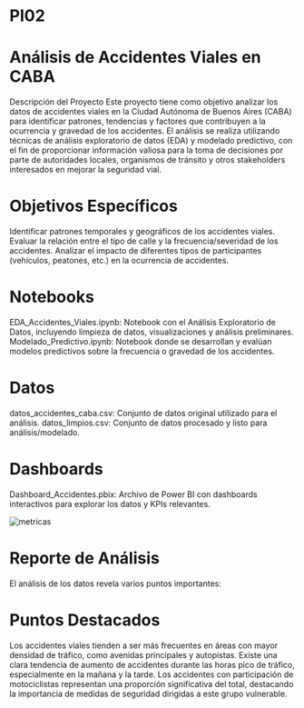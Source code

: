 # PI02

# Análisis de Accidentes Viales en CABA
Descripción del Proyecto
Este proyecto tiene como objetivo analizar los datos de accidentes viales en la Ciudad Autónoma de Buenos Aires (CABA) para identificar patrones, tendencias y factores que contribuyen a la ocurrencia y gravedad de los accidentes. El análisis se realiza utilizando técnicas de análisis exploratorio de datos (EDA) y modelado predictivo, con el fin de proporcionar información valiosa para la toma de decisiones por parte de autoridades locales, organismos de tránsito y otros stakeholders interesados en mejorar la seguridad vial.

# Objetivos Específicos
Identificar patrones temporales y geográficos de los accidentes viales.
Evaluar la relación entre el tipo de calle y la frecuencia/severidad de los accidentes.
Analizar el impacto de diferentes tipos de participantes (vehículos, peatones, etc.) en la ocurrencia de accidentes.

# Notebooks
EDA_Accidentes_Viales.ipynb: Notebook con el Análisis Exploratorio de Datos, incluyendo limpieza de datos, visualizaciones y análisis preliminares.
Modelado_Predictivo.ipynb: Notebook donde se desarrollan y evalúan modelos predictivos sobre la frecuencia o gravedad de los accidentes.

# Datos
datos_accidentes_caba.csv: Conjunto de datos original utilizado para el análisis.
datos_limpios.csv: Conjunto de datos procesado y listo para análisis/modelado.

# Dashboards
Dashboard_Accidentes.pbix: Archivo de Power BI con dashboards interactivos para explorar los datos y KPIs relevantes.


![metricas](https://github.com/4dreads/PI02/assets/127443613/d703f9bc-f630-432d-b4d4-f48d22dbdf8b)


# Reporte de Análisis
El análisis de los datos revela varios puntos importantes:

# Puntos Destacados
Los accidentes viales tienden a ser más frecuentes en áreas con mayor densidad de tráfico, como avenidas principales y autopistas.
Existe una clara tendencia de aumento de accidentes durante las horas pico de tráfico, especialmente en la mañana y la tarde.
Los accidentes con participación de motociclistas representan una proporción significativa del total, destacando la importancia de medidas de seguridad dirigidas a este grupo vulnerable.

